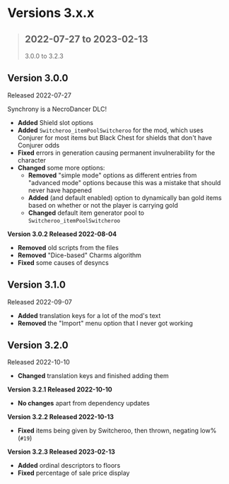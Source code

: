 # **Versions 3.x.x**
>## **2022-07-27 to 2023-02-13**
>3.0.0 to 3.2.3


## Version 3.0.0
Released 2022-07-27

Synchrony is a NecroDancer DLC!

- **Added** Shield slot options
- **Added** `Switcheroo_itemPoolSwitcheroo` for the mod, which uses Conjurer for most items but Black Chest for shields that don't have Conjurer odds
- **Fixed** errors in generation causing permanent invulnerability for the character
- **Changed** some more options:
  - **Removed** "simple mode" options as different entries from "advanced mode" options because this was a mistake that should never have happened
  - **Added** (and default enabled) option to dynamically ban gold items based on whether or not the player is carrying gold
  - **Changed** default item generator pool to `Switcheroo_itemPoolSwitcheroo`

**Version 3.0.2 Released 2022-08-04**
- **Removed** old scripts from the files
- **Removed** "Dice-based" Charms algorithm
- **Fixed** some causes of desyncs


## **Version 3.1.0**
Released 2022-09-07

- **Added** translation keys for a lot of the mod's text
- **Removed** the "Import" menu option that I never got working


## Version 3.2.0
Released 2022-10-10

- **Changed** translation keys and finished adding them

**Version 3.2.1 Released 2022-10-10**
- **No changes** apart from dependency updates

**Version 3.2.2 Released 2022-10-13**
- **Fixed** items being given by Switcheroo, then thrown, negating low% (`#19`)

**Version 3.2.3 Released 2023-02-13**
- **Added** ordinal descriptors to floors
- **Fixed** percentage of sale price display
